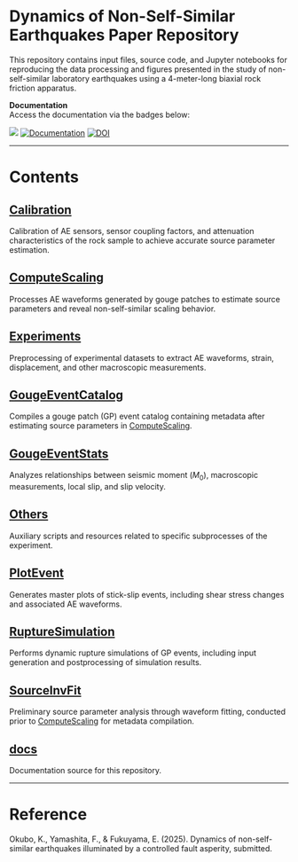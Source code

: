 # Dynamics of Non-Self-Similar Earthquakes Paper Repository

This repository contains input files, source code, and Jupyter notebooks for reproducing the data processing and figures presented in the study of non-self-similar laboratory earthquakes using a 4-meter-long biaxial rock friction apparatus.

**Documentation**  
Access the documentation via the badges below:

[![](https://img.shields.io/badge/docs-stable-blue.svg)](https://kura-okubo.github.io/4mNonSelfSim_Paper/stable) [![Documentation](https://github.com/kura-okubo/4mNonSelfSim_Paper/actions/workflows/documentation.yml/badge.svg)](https://github.com/kura-okubo/4mNonSelfSim_Paper/actions/workflows/documentation.yml) [![DOI](https://zenodo.org/badge/880208770.svg)](https://doi.org/10.5281/zenodo.15288780)


---

# Contents

## [Calibration](./Calibration)
Calibration of AE sensors, sensor coupling factors, and attenuation characteristics of the rock sample to achieve accurate source parameter estimation.

## [ComputeScaling](./ComputeScaling)
Processes AE waveforms generated by gouge patches to estimate source parameters and reveal non-self-similar scaling behavior.

## [Experiments](./Experiments)
Preprocessing of experimental datasets to extract AE waveforms, strain, displacement, and other macroscopic measurements.

## [GougeEventCatalog](./GougeEventCatalog)
Compiles a gouge patch (GP) event catalog containing metadata after estimating source parameters in [ComputeScaling](./ComputeScaling).

## [GougeEventStats](./GougeEventStats)
Analyzes relationships between seismic moment ($M_0$), macroscopic measurements, local slip, and slip velocity.

<!-- ## [LaboratoryNote](./LaboratoryNote) -->

## [Others](./Others)
Auxiliary scripts and resources related to specific subprocesses of the experiment.

## [PlotEvent](./PlotEvent)
Generates master plots of stick-slip events, including shear stress changes and associated AE waveforms.

## [RuptureSimulation](./RuptureSimulation)
Performs dynamic rupture simulations of GP events, including input generation and postprocessing of simulation results.

## [SourceInvFit](./SourceInvFit)
Preliminary source parameter analysis through waveform fitting, conducted prior to [ComputeScaling](./ComputeScaling) for metadata compilation.

## [docs](./docs)
Documentation source for this repository.

<!-- ## [utils](./utils) -->

---

# Reference

Okubo, K., Yamashita, F., & Fukuyama, E. (2025). Dynamics of non-self-similar earthquakes illuminated by a controlled fault asperity, submitted.
